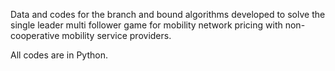 Data and codes for the branch and bound algorithms developed to solve the single leader multi follower game for mobility network pricing with non-cooperative mobility service providers.

All codes are in Python.
